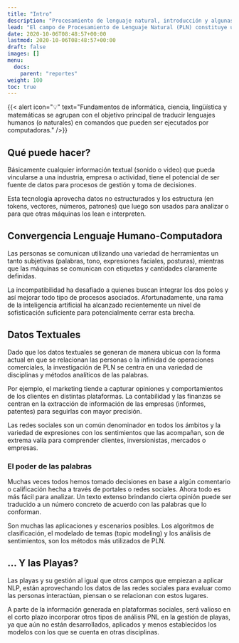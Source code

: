 ```yaml
---
title: "Intro"
description: "Procesamiento de lenguaje natural, introducción y algunas aplicaciones."
lead: "El campo de Procesamiento de Lenguaje Natural (PLN) constituye un interés fundamental en el amplio espectro de la inteligencia artificial. Su estudio comprende teorías y métodos que permiten una comunicación efectiva entre humanos y máquinas."
date: 2020-10-06T08:48:57+00:00
lastmod: 2020-10-06T08:48:57+00:00
draft: false
images: []
menu:
  docs:
    parent: "reportes"
weight: 100
toc: true
---
```


{{< alert icon="💡" text="Fundamentos de informática, ciencia, lingüística y matemáticas se agrupan con el objetivo principal de traducir lenguajes humanos (o naturales) en comandos que pueden ser ejecutados por computadoras." />}}

## Qué puede hacer?

Básicamente cualquier información textual (sonido o video) que pueda vincularse a una industria, empresa o actividad, tiene el potencial de ser fuente de datos para procesos de gestión y toma de decisiones. 

Esta tecnología aprovecha datos no estructurados y los estructura (en tokens, vectores, números, patrones) que luego son usados para analizar o para que otras máquinas los lean e interpreten.

## Convergencia Lenguaje Humano-Computadora

Las personas se comunican utilizando una variedad de herramientas un tanto subjetivas (palabras, tono, expresiones faciales, posturas), mientras que las máquinas se comunican con etiquetas y cantidades claramente definidas. 

La incompatibilidad ha desafiado a quienes buscan integrar los dos polos y así mejorar todo tipo de procesos asociados. Afortunadamente, una rama de la inteligencia artificial ha alcanzado recientemente un nivel de sofisticación suficiente para potencialmente cerrar esta brecha.

## Datos Textuales

Dado que los datos textuales se generan de manera ubicua con la forma actual en que se relacionan las personas o la infinidad de operaciones comerciales, la investigación de PLN se centra en una variedad de disciplinas y métodos analíticos de las palabras. 

Por ejemplo, el marketing tiende a capturar opiniones y comportamientos de los clientes en distintas plataformas. La contabilidad y las finanzas se centran en la extracción de información de las empresas (informes, patentes) para seguirlas con mayor precisión.

Las redes sociales son un común denominador en todos los ámbitos y la variedad de expresiones con los sentimientos que las acompañan, son de extrema valía para comprender clientes, inversionistas, mercados o empresas.

### El poder de las palabras

Muchas veces todos hemos tomado decisiones en base a algún comentario o calificación hecha a través de portales o redes sociales. Ahora todo es más fácil para analizar. Un texto extenso brindando cierta opinión puede ser traducido a un número concreto de acuerdo con las palabras que lo conforman.

Son muchas las aplicaciones y escenarios posibles. Los algoritmos de clasificación, el modelado de temas (topic modeling) y los análisis de sentimientos, son los métodos más utilizados de PLN.

## ... Y las Playas?

Las playas y su gestión al igual que otros campos que empiezan a aplicar NLP, están aprovechando los datos de las redes sociales para evaluar como las personas interactúan, piensan o se relacionan con estos lugares.

A parte de la información generada en plataformas sociales, será valioso en el corto plazo incorporar otros tipos de análisis PNL en la gestión de playas, ya que aún no están desarrollados, aplicados y menos establecidos los modelos con los que se cuenta en otras disciplinas.






